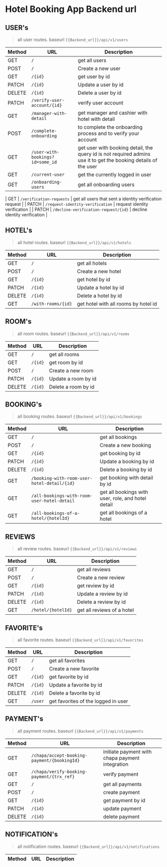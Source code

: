 # Hotel Booking App Backend url

## USER's

> all user routes. baseurl `{{Backend_url}}/api/v1/users`

| Method | URL                              | Description                                                                                                     |
| ------ | -------------------------------- | --------------------------------------------------------------------------------------------------------------- |
| GET    | `/`                              | get all users                                                                                                   |
| POST   | `/`                              | Create a new user                                                                                               |
| GET    | `/{id}`                          | get user by id                                                                                                  |
| PATCH  | `/{id}`                          | Update a user by id                                                                                             |
| DELETE | `/{id}`                          | Delete a user by id                                                                                             |
| PATCH  | `/verify-user-account/{id}`      | verify user account                                                                                             |
| GET    | `/manager-with-detail`           | get manager and cashier with hotel with detail                                                                  |
| POST   | `/complete-onboarding`           | to complete the onboarding process and to verify your account                                                   |
| GET    | `/user-with-bookings?id=some_id` | get user with booking detail, the query id is not required admins use it to get the booking details of the user |
| GET    | `/current-user`                  | get the currently logged in user                                                                                |
| GET    | `/onboarding-users`              | get all onboarding users                                                                                        |

| GET | `/verification-requests` | get all users that sent a identity verification request |
| PATCH | `/request-identity-verification` | request identity verification |
| PATCH | `/decline-verification-request/{id}` | decline identity verification |

## HOTEL's

> all hotel routes. baseurl `{{Backend_url}}/api/v1/hotels`

| Method | URL                | Description                          |
| ------ | ------------------ | ------------------------------------ |
| GET    | `/`                | get all hotels                       |
| POST   | `/`                | Create a new hotel                   |
| GET    | `/{id}`            | get hotel by id                      |
| PATCH  | `/{id}`            | Update a hotel by id                 |
| DELETE | `/{id}`            | Delete a hotel by id                 |
| GET    | `/with-rooms/{id}` | get hotel with all rooms by hotel id |

## ROOM's

> all room routes. baseurl `{{Backend_url}}/api/v1/rooms`

| Method | URL     | Description         |
| ------ | ------- | ------------------- |
| GET    | `/`     | get all rooms       |
| GET    | `/{id}` | get room by id      |
| POST   | `/`     | Create a new room   |
| PATCH  | `/{id}` | Update a room by id |
| DELETE | `/{id}` | Delete a room by id |

## BOOKING's

> all booking routes. baseurl `{{Backend_url}}/api/v1/bookings`

| Method | URL                                         | Description                                        |
| ------ | ------------------------------------------- | -------------------------------------------------- |
| GET    | `/`                                         | get all bookings                                   |
| POST   | `/`                                         | Create a new booking                               |
| GET    | `/{id}`                                     | get booking by id                                  |
| PATCH  | `/{id}`                                     | Update a booking by id                             |
| DELETE | `/{id}`                                     | Delete a booking by id                             |
| GET    | `/booking-with-room-user-hotel-detail/{id}` | get booking with detail by id                      |
| GET    | `/all-bookings-with-room-user-hotel-detail` | get all bookings with user, role, and hotel detail |
| GET    | `/all-bookings-of-a-hotel/{hotelId}`        | get all bookings of a hotel                        |

## REVIEWS

> all review routes. baseurl `{{Backend_url}}/api/v1/reviews`

| Method | URL                | Description                |
| ------ | ------------------ | -------------------------- |
| GET    | `/`                | get all reviews            |
| POST   | `/`                | Create a new review        |
| GET    | `/{id}`            | get review by id           |
| PATCH  | `/{id}`            | Update a review by id      |
| DELETE | `/{id}`            | Delete a review by id      |
| GET    | `/hotel/{hotelId}` | get all reviews of a hotel |

## FAVORITE's

> all favorite routes. baseurl `{{Backend_url}}/api/v1/favorites`

| Method | URL     | Description                         |
| ------ | ------- | ----------------------------------- |
| GET    | `/`     | get all favorites                   |
| POST   | `/`     | Create a new favorite               |
| GET    | `/{id}` | get favorite by id                  |
| PATCH  | `/{id}` | Update a favorite by id             |
| DELETE | `/{id}` | Delete a favorite by id             |
| GET    | `/user` | get favorites of the logged in user |

## PAYMENT's

> all payment routes. baseurl `{{Backend_url}}/api/v1/payments`

| Method | URL                                         | Description                                     |
| ------ | ------------------------------------------- | ----------------------------------------------- |
| GET    | `/chapa/accept-booking-payment/{bookingId}` | initiate payment with chapa payment integration |
| GET    | `/chapa/verify-booking-payment/{trx_ref}`   | verify payment                                  |
| GET    | `/`                                         | get all payments                                |
| POST   | `/`                                         | create payment                                  |
| GET    | `/{id}`                                     | get payment by id                               |
| PATCH  | `/{id}`                                     | update payment                                  |
| DELETE | `/{id}`                                     | delete payment                                  |

## NOTIFICATION's

> all notification routes. baseurl `{{Backend_url}}/api/v1/notifications`

| Method | URL | Description |
| ------ | --- | ----------- |
